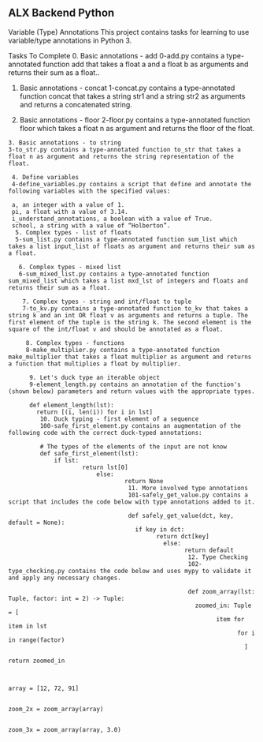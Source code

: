 ## ALX Backend Python
Variable (Type) Annotations
This project contains tasks for learning to use variable/type annotations in Python 3.

Tasks To Complete
 0. Basic annotations - add
 0-add.py contains a type-annotated function add that takes a float a and a float b as arguments and returns their sum as a float..

  1. Basic annotations - concat
  1-concat.py contains a type-annotated function concat that takes a string str1 and a string str2 as arguments and returns a concatenated string.

   2. Basic annotations - floor
   2-floor.py contains a type-annotated function floor which takes a float n as argument and returns the floor of the float.

    3. Basic annotations - to string
    3-to_str.py contains a type-annotated function to_str that takes a float n as argument and returns the string representation of the float.

     4. Define variables
     4-define_variables.py contains a script that define and annotate the following variables with the specified values:

     a, an integer with a value of 1.
     pi, a float with a value of 3.14.
     i_understand_annotations, a boolean with a value of True.
     school, a string with a value of “Holberton”.
      5. Complex types - list of floats
      5-sum_list.py contains a type-annotated function sum_list which takes a list input_list of floats as argument and returns their sum as a float.

       6. Complex types - mixed list
       6-sum_mixed_list.py contains a type-annotated function sum_mixed_list which takes a list mxd_lst of integers and floats and returns their sum as a float.

        7. Complex types - string and int/float to tuple
        7-to_kv.py contains a type-annotated function to_kv that takes a string k and an int OR float v as arguments and returns a tuple. The first element of the tuple is the string k. The second element is the square of the int/float v and should be annotated as a float.

         8. Complex types - functions
         8-make_multiplier.py contains a type-annotated function make_multiplier that takes a float multiplier as argument and returns a function that multiplies a float by multiplier.

          9. Let's duck type an iterable object
          9-element_length.py contains an annotation of the function's (shown below) parameters and return values with the appropriate types.

          def element_length(lst):
            return [(i, len(i)) for i in lst]
             10. Duck typing - first element of a sequence
             100-safe_first_element.py contains an augmentation of the following code with the correct duck-typed annotations:

             # The types of the elements of the input are not know
             def safe_first_element(lst):
                 if lst:
                         return lst[0]
                             else:
                                     return None
                                      11. More involved type annotations
                                      101-safely_get_value.py contains a script that includes the code below with type annotations added to it.

                                      def safely_get_value(dct, key, default = None):
                                        if key in dct:
                                              return dct[key]
                                                else:
                                                      return default
                                                       12. Type Checking
                                                       102-type_checking.py contains the code below and uses mypy to validate it and apply any necessary changes.

                                                       def zoom_array(lst: Tuple, factor: int = 2) -> Tuple:
                                                         zoomed_in: Tuple = [
                                                               item for item in lst
                                                                     for i in range(factor)
                                                                       ]
                                                                         return zoomed_in


                                                                         array = [12, 72, 91]

                                                                         zoom_2x = zoom_array(array)

                                                                         zoom_3x = zoom_array(array, 3.0)
